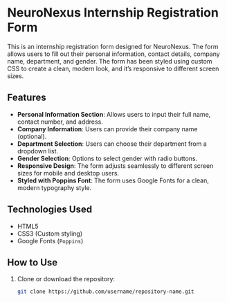 # NeuroNexus Internship Registration Form

This is an internship registration form designed for NeuroNexus. The form allows users to fill out their personal information, contact details, company name, department, and gender. The form has been styled using custom CSS to create a clean, modern look, and it’s responsive to different screen sizes.

## Features

- **Personal Information Section**: Allows users to input their full name, contact number, and address.
- **Company Information**: Users can provide their company name (optional).
- **Department Selection**: Users can choose their department from a dropdown list.
- **Gender Selection**: Options to select gender with radio buttons.
- **Responsive Design**: The form adjusts seamlessly to different screen sizes for mobile and desktop users.
- **Styled with Poppins Font**: The form uses Google Fonts for a clean, modern typography style.

## Technologies Used

- HTML5
- CSS3 (Custom styling)
- Google Fonts (`Poppins`)

## How to Use

1. Clone or download the repository:
   ```bash
   git clone https://github.com/username/repository-name.git
